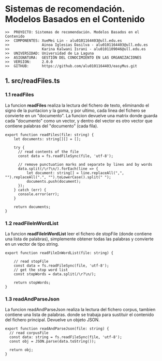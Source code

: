 # Sistemas de recomendación. Modelos Basados en el Contenido

```
>>  PROYECTO: Sistemas de recomendación. Modelos Basados en el Contenido
>>  COMPONENTES: XueMei Lin - alu0101164403@ull.edu.es	
>>               Ainoa Iglesias Dasilva - alu0101164403@ull.edu.es
>>               Karina Kalwani Israni - alu0101109046@ull.edu.es
>>  UNIVERSIDAD: Universidad de La Laguna
>>  ASIGNATURA:  GESTIÓN DEL CONOCIMIENTO EN LAS ORGANIZACIONES
>>  VERSION:     2.0.0
>>  GITHUB:      https://github.com/alu0101164403/easyMus.git
```

## 1. src/readFiles.ts

### 1.1 readFiles
La funcion **readFiles** realiza la lectura del fichero de texto, eliminando el signo de la puntacion y la goma, y por ultimo,  cada linea del fichero se convierte en un "documento". La funcion devuelve una matrix donde guarda cada "documento" como un vector, y dentro del vector es otro vector que contiene palabras del "documento" (cada fila). 

```
export function readFiles(file: string) {
    let documents: string[][] = [];

    try {
      // read contents of the file
      const data = fs.readFileSync(file, 'utf-8');
    
      // remove punctuation marks and separate by lines and by words
      data.split(/\r?\n/).forEach(line => {
          let document: string[] = line.replaceAll(",", "").replaceAll(".", "").toLowerCase().split(" ");
          documents.push(document);
      });
    } catch (err) {
      console.error(err);
    }

    return documents;
}
```

### 1.2 readFileInWordList
La funcion **readFileInWordList** leer el fichero de stopFile (donde contiene una lista de palabras), simplemente obtener todas las palabras y convierte en un vector de tipo string.

```
export function readFileInWordList(file: string) {

    // read stopFile
    const data = fs.readFileSync(file, 'utf-8');
    // get the stop word list
    const stopWords = data.split(/\r?\n/);

    return stopWords;
}
```

### 1.3 readAndParseJson
La funcion readAndParseJson realiza la lectura del fichero corpus, tambien contiene una lista de palabras. donde se trabaja para sustituir el contenido del fichero principal. Devuelve un objeto JSON.

```
export function readAndParseJson(file: string) {
  // read corpusFile
  const data: string = fs.readFileSync(file, 'utf-8');
  const obj = JSON.parse(data.toString());

  return obj;
}
```

## 